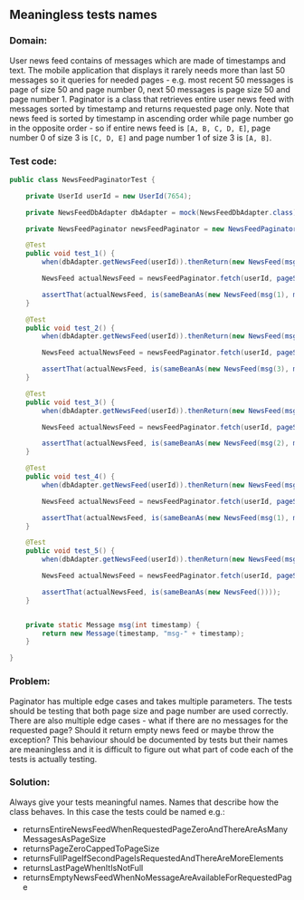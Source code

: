 ## Meaningless tests names


### Domain:

User news feed contains of messages which are made of timestamps and text. The mobile application that displays it rarely needs more than last 50 messages so it queries for needed pages - e.g. most recent 50 messages is page of size 50 and page number 0, next 50 messages is page size 50 and page number 1. Paginator is a class that retrieves entire user news feed with messages sorted by timestamp and returns requested page only. Note that news feed is sorted by timestamp in ascending order while page number go in the opposite order - so if entire news feed is ```[A, B, C, D, E]```, page number 0 of size 3 is ```[C, D, E]``` and page number 1 of size 3 is ```[A, B]```.


### Test code:

```java
public class NewsFeedPaginatorTest {

    private UserId userId = new UserId(7654);

    private NewsFeedDbAdapter dbAdapter = mock(NewsFeedDbAdapter.class);

    private NewsFeedPaginator newsFeedPaginator = new NewsFeedPaginator(dbAdapter);

    @Test
    public void test_1() {
        when(dbAdapter.getNewsFeed(userId)).thenReturn(new NewsFeed(msg(1), msg(2), msg(3)));

        NewsFeed actualNewsFeed = newsFeedPaginator.fetch(userId, pageSize(3), pageNumber(0));

        assertThat(actualNewsFeed, is(sameBeanAs(new NewsFeed(msg(1), msg(2), msg(3)))));
    }

    @Test
    public void test_2() {
        when(dbAdapter.getNewsFeed(userId)).thenReturn(new NewsFeed(msg(1), msg(2), msg(3), msg(4)));

        NewsFeed actualNewsFeed = newsFeedPaginator.fetch(userId, pageSize(2), pageNumber(0));

        assertThat(actualNewsFeed, is(sameBeanAs(new NewsFeed(msg(3), msg(4)))));
    }

    @Test
    public void test_3() {
        when(dbAdapter.getNewsFeed(userId)).thenReturn(new NewsFeed(msg(1), msg(2), msg(3), msg(4), msg(5), msg(6), msg(7)));

        NewsFeed actualNewsFeed = newsFeedPaginator.fetch(userId, pageSize(2), pageNumber(2));

        assertThat(actualNewsFeed, is(sameBeanAs(new NewsFeed(msg(2), msg(3)))));
    }

    @Test
    public void test_4() {
        when(dbAdapter.getNewsFeed(userId)).thenReturn(new NewsFeed(msg(1), msg(2), msg(3), msg(4), msg(5)));

        NewsFeed actualNewsFeed = newsFeedPaginator.fetch(userId, pageSize(3), pageNumber(1));

        assertThat(actualNewsFeed, is(sameBeanAs(new NewsFeed(msg(1), msg(2)))));
    }

    @Test
    public void test_5() {
        when(dbAdapter.getNewsFeed(userId)).thenReturn(new NewsFeed(msg(1), msg(2), msg(3)));

        NewsFeed actualNewsFeed = newsFeedPaginator.fetch(userId, pageSize(3), pageNumber(3));

        assertThat(actualNewsFeed, is(sameBeanAs(new NewsFeed())));
    }


    private static Message msg(int timestamp) {
        return new Message(timestamp, "msg-" + timestamp);
    }

}
```


### Problem:

Paginator has multiple edge cases and takes multiple parameters. The tests should be testing that both page size and page number are used correctly. There are also multiple edge cases - what if there are no messages for the requested page? Should it return empty news feed or maybe throw the exception? This behaviour should be documented by tests but their names are meaningless and it is difficult to figure out what part of code each of the tests is actually testing.


### Solution:

Always give your tests meaningful names. Names that describe how the class behaves. In this case the tests could be named e.g.:
- returnsEntireNewsFeedWhenRequestedPageZeroAndThereAreAsManyMessagesAsPageSize
- returnsPageZeroCappedToPageSize
- returnsFullPageIfSecondPageIsRequestedAndThereAreMoreElements
- returnsLastPageWhenItIsNotFull
- returnsEmptyNewsFeedWhenNoMessageAreAvailableForRequestedPage
